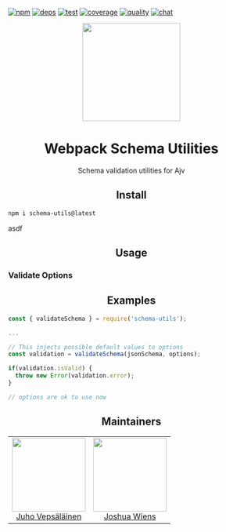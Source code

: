 [![npm][npm]][npm-url]
[![deps][deps]][deps-url]
[![test][test]][test-url]
[![coverage][cover]][cover-url]
[![quality][quality]][quality-url]
[![chat][chat]][chat-url]

<div align="center">
  <!-- replace with accurate logo e.g from https://worldvectorlogo.com/ -->
  <a href="https://github.com/webpack/webpack">
    <img width="200" height="200" vspace="" hspace="25"
      src="https://worldvectorlogo.com/logos/webpack.svg">
  </a>
  <h1>Webpack Schema Utilities</h1>
  <p>Schema validation utilities for Ajv<p>
</div>

<h2 align="center">Install</h2>

```bash
npm i schema-utils@latest
```
asdf
<h2 align="center">Usage</h2>

### Validate Options


<h2 align="center">Examples</h2>

```javascript
const { validateSchema } = require('schema-utils');

...

// This injects possible default values to options
const validation = validateSchema(jsonSchema, options);

if(validation.isValid) {
  throw new Error(validation.error);
}

// options are ok to use now
```


<h2 align="center">Maintainers</h2>

<table>
  <tbody>
    <tr>
      <td align="center">
        <img width="150" height="150"
        src="https://avatars3.githubusercontent.com/u/166921?v=3&s=150">
        </br>
        <a href="https://github.com/bebraw">Juho Vepsäläinen</a>
      </td>
      <td align="center">
        <img width="150" height="150"
        src="https://avatars2.githubusercontent.com/u/8420490?v=3&s=150">
        </br>
        <a href="https://github.com/d3viant0ne">Joshua Wiens</a>
      </td>
    </tr>
  <tbody>
</table>

[npm]: https://img.shields.io/npm/v/schema-utils.svg
[npm-url]: https://npmjs.com/package/schema-utils

[deps]: https://david-dm.org/webpack-contrib/schema-utils.svg
[deps-url]: https://david-dm.org/webpack-contrib/schema-utils

[chat]: https://img.shields.io/badge/gitter-webpack%2Fwebpack-brightgreen.svg
[chat-url]: https://gitter.im/webpack/webpack

[test]: http://img.shields.io/travis/webpack-contrib/schema-utils.svg
[test-url]: https://travis-ci.org/webpack-contrib/schema-utils

[cover]: https://codecov.io/gh/webpack-contrib/schema-utils/branch/master/graph/badge.svg
[cover-url]: https://codecov.io/gh/webpack-contrib/schema-utils

[quality]: https://www.bithound.io/github/webpack-contrib/schema-utils/badges/score.svg
[quality-url]: https://www.bithound.io/github/webpack-contrib/schema-utils
